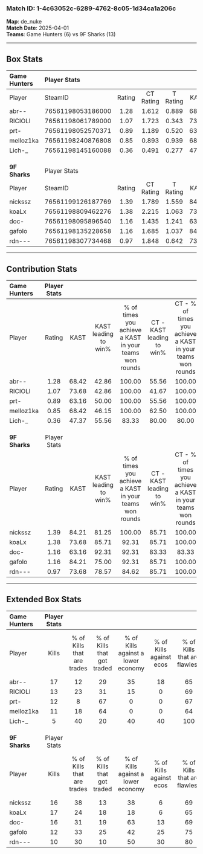 ### Match ID: 1-4c63052c-6289-4762-8c05-1d34ca1a206c  
**Map**: de_nuke  
**Match Date**: 2025-04-01  
**Teams**: Game Hunters (6) vs 9F Sharks (13)  

---  

## Box Stats  

| **Game Hunters** | Player Stats      |        |           |          |       |      |       |         |        |      |     |
| :- | :- | :-: | :-: | :-: | :-: | :-: | :-: | :-: | :-: | :-: | :-: |
| Player           | SteamID           | Rating | CT Rating | T Rating | KAST  | ADR  | Kills | Assists | Deaths | K/D  | HS% |
| abr--            | 76561198053186000 |  1.28  |   1.612   |  0.889   | 68.42 | 89.8 |  17   |    4    |   13   | 1.31 | 52  |
| RICIOLI          | 76561198061789000 |  1.07  |   1.723   |  0.343   | 73.68 | 85.4 |  13   |    6    |   15   | 0.87 | 30  |
| prt-             | 76561198052570371 |  0.89  |   1.189   |  0.520   | 63.16 | 67.7 |  12   |    4    |   15   | 0.80 | 33  |
| melloz1ka        | 76561198240876808 |  0.85  |   0.893   |  0.939   | 68.42 | 56.2 |  11   |    1    |   14   | 0.79 | 27  |
| Lich-_           | 76561198145160088 |  0.36  |   0.491   |  0.277   | 47.37 | 30.8 |   5   |    3    |   14   | 0.36 | 60  |
|                  |                   |        |           |          |       |      |       |         |        |      |     |
|                  |                   |        |           |          |       |      |       |         |        |      |     |
|                  |                   |        |           |          |       |      |       |         |        |      |     |
| **9F Sharks**    | Player Stats      |        |           |          |       |      |       |         |        |      |     |
| Player           | SteamID           | Rating | CT Rating | T Rating | KAST  | ADR  | Kills | Assists | Deaths | K/D  | HS% |
| nickssz          | 76561199126187769 |  1.39  |   1.789   |  1.559   | 84.21 | 86.1 |  16   |    9    |   12   | 1.33 | 31  |
| koaLx            | 76561198809462276 |  1.38  |   2.215   |  1.063   | 73.68 | 92.4 |  17   |    3    |   11   | 1.55 | 52  |
| doc-             | 76561198095896540 |  1.16  |   1.435   |  1.241   | 63.16 | 81.4 |  16   |    3    |   13   | 1.23 | 50  |
| gafolo           | 76561198135228658 |  1.16  |   1.685   |  1.037   | 84.21 | 62.7 |  12   |    3    |   10   | 1.20 | 41  |
| rdn---           | 76561198307734468 |  0.97  |   1.848   |  0.642   | 73.68 | 69.5 |  10   |    6    |   12   | 0.83 | 60  |
---  

## Contribution Stats  

| **Game Hunters** | Player Stats |       |                      |                                                        |                           |                                                             |                          |                                                            |
| :- | :-: | :-: | :-: | :-: | :-: | :-: | :-: | :-: |
| Player           |    Rating    | KAST  | KAST leading to win% | % of times you achieve a KAST in your teams won rounds | CT - KAST leading to win% | CT - % of times you achieve a KAST in your teams won rounds | T - KAST leading to win% | T - % of times you achieve a KAST in your teams won rounds |
| abr--            |     1.28     | 68.42 |        42.86         |                         100.00                         |           55.56           |                           100.00                            |          20.00           |                           100.00                           |
| RICIOLI          |     1.07     | 73.68 |        42.86         |                         100.00                         |           41.67           |                           100.00                            |          50.00           |                           100.00                           |
| prt-             |     0.89     | 63.16 |        50.00         |                         100.00                         |           55.56           |                           100.00                            |          33.33           |                           100.00                           |
| melloz1ka        |     0.85     | 68.42 |        46.15         |                         100.00                         |           62.50           |                           100.00                            |          20.00           |                           100.00                           |
| Lich-_           |     0.36     | 47.37 |        55.56         |                         83.33                          |           80.00           |                            80.00                            |          25.00           |                           100.00                           |
|                  |              |       |                      |                                                        |                           |                                                             |                          |                                                            |
|                  |              |       |                      |                                                        |                           |                                                             |                          |                                                            |
|                  |              |       |                      |                                                        |                           |                                                             |                          |                                                            |
| **9F Sharks**    | Player Stats |       |                      |                                                        |                           |                                                             |                          |                                                            |
| Player           |    Rating    | KAST  | KAST leading to win% | % of times you achieve a KAST in your teams won rounds | CT - KAST leading to win% | CT - % of times you achieve a KAST in your teams won rounds | T - KAST leading to win% | T - % of times you achieve a KAST in your teams won rounds |
| nickssz          |     1.39     | 84.21 |        81.25         |                         100.00                         |           85.71           |                           100.00                            |          77.78           |                           100.00                           |
| koaLx            |     1.38     | 73.68 |        85.71         |                         92.31                          |           85.71           |                           100.00                            |          85.71           |                           85.71                            |
| doc-             |     1.16     | 63.16 |        92.31         |                         92.31                          |           83.33           |                            83.33                            |          100.00          |                           100.00                           |
| gafolo           |     1.16     | 84.21 |        75.00         |                         92.31                          |           85.71           |                           100.00                            |          66.67           |                           85.71                            |
| rdn---           |     0.97     | 73.68 |        78.57         |                         84.62                          |           85.71           |                           100.00                            |          71.43           |                           71.43                            |
---  

## Extended Box Stats  

| **Game Hunters** | Player Stats |                            |                            |                                    |                         |                              |                                 |        |                             |                                     |                          |                               |                            |
| :- | :-: | :-: | :-: | :-: | :-: | :-: | :-: | :-: | :-: | :-: | :-: | :-: | :-: |
| Player           |    Kills     | % of Kills that are trades | % of Kills that got traded | % of Kills against a lower economy | % of Kills against ecos | % of Kills that are flawless | % of Kills that are close duels | Deaths | % of Deaths that get traded | % of Deaths against a lower economy | % of Deaths against ecos | % of Deaths that are flawless | % of Deaths that are close |
| abr--            |      17      |             12             |             29             |                 35                 |           18            |              65              |                6                |   13   |              8              |                  0                  |            0             |              69               |             8              |
| RICIOLI          |      13      |             23             |             31             |                 15                 |            0            |              69              |                0                |   15   |             33              |                  0                  |            0             |              53               |             13             |
| prt-             |      12      |             8              |             67             |                 0                  |            0            |              67              |                8                |   15   |             13              |                  0                  |            0             |              53               |             0              |
| melloz1ka        |      11      |             18             |             64             |                 0                  |            0            |              64              |                0                |   14   |             14              |                  0                  |            0             |              100              |             0              |
| Lich-_           |      5       |             40             |             20             |                 40                 |           40            |             100              |                0                |   14   |             14              |                  0                  |            0             |              79               |             0              |
|                  |              |                            |                            |                                    |                         |                              |                                 |        |                             |                                     |                          |                               |                            |
|                  |              |                            |                            |                                    |                         |                              |                                 |        |                             |                                     |                          |                               |                            |
|                  |              |                            |                            |                                    |                         |                              |                                 |        |                             |                                     |                          |                               |                            |
| **9F Sharks**    | Player Stats |                            |                            |                                    |                         |                              |                                 |        |                             |                                     |                          |                               |                            |
| Player           |    Kills     | % of Kills that are trades | % of Kills that got traded | % of Kills against a lower economy | % of Kills against ecos | % of Kills that are flawless | % of Kills that are close duels | Deaths | % of Deaths that get traded | % of Deaths against a lower economy | % of Deaths against ecos | % of Deaths that are flawless | % of Deaths that are close |
| nickssz          |      16      |             38             |             13             |                 38                 |            6            |              69              |                6                |   12   |             75              |                 25                  |            8             |              67               |             0              |
| koaLx            |      17      |             24             |             18             |                 18                 |            6            |              65              |                0                |   11   |             36              |                 27                  |            0             |              82               |             0              |
| doc-             |      16      |             31             |             19             |                 63                 |           13            |              69              |                6                |   13   |             31              |                 15                  |            0             |              62               |             0              |
| gafolo           |      12      |             33             |             25             |                 42                 |           25            |              75              |                0                |   10   |             40              |                 30                  |            0             |              70               |             10             |
| rdn---           |      10      |             30             |             10             |                 50                 |           30            |              80              |               10                |   12   |             33              |                 33                  |            0             |              67               |             8              |
